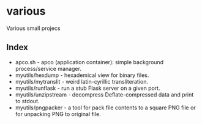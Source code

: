 # various
Various small projecs

## Index
- apco.sh - apco (application container): simple background process/service manager.
- myutils/hexdump - hexademical view for binary files.
- myutils/mytranslit - weird latin-cyrillic transliteration.
- myutils/runflask - run a stub Flask server on a given port.
- myutils/unzipstream - decompress Deflate-compressed data and print to stdout.
- myutils/pngpacker - a tool for pack file contents to a square PNG file or for unpacking PNG to original file.
